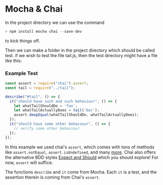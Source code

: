 # Mocha & Chai

In the project directory we can use the command
```js
> npm install mocha chai --save-dev
```
to kick things off.

Then we can make a folder in the project directory which should be called test.
if we wish to test the file tail.js, then the test directory might have a file like this:

### Example Test
```js
const assert = require("chai").assert;
const tail = require("../tail");

describe("#tail", () => {
  it("should have such and such behaviour", () => {
    let whatTailShouldDo = 'foo';
    let whatTailActuallyDoes = tail('bar');
    assert.deepEqual(whatTailShouldDo, whatTailActuallyDoes);
  });
  it("should have some other behaviour", () => {
    // verify some other behaviour
  });
});
```
In this example we used chai's `assert`, which comes with tons of methods like `assert.notEqual`, `assert.isUndefined`, and many [more](https://www.chaijs.com/api/assert/).
Chai also offers the alternative BDD styles [Expect and Should](https://www.chaijs.com/api/bdd/) which you should explore! For now, `assert` will suffice.

The functions `describe` and `it` come from Mocha. Each `it` is a test, and the assertion therein is coming from Chai's `assert`.
